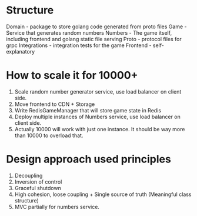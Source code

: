 # Structure
Domain - package to store golang code generated from proto files
Game - Service that generates random numbers
Numbers - The game itself, including frontend and golang static file serving
Proto - protocol files for grpc
Integrations - integration tests for the game
Frontend - self-explanatory

# How to scale it for 10000+

1. Scale random number generator service, use load balancer on client side.
2. Move frontend to CDN + Storage
3. Write RedisGameManager that will store game state in Redis
4. Deploy multiple instances of Numbers service, use load balancer on client side.
5. Actually 10000 will work with just one instance. It should be way more than 10000 to overload that.

# Design approach used principles

1. Decoupling
2. Inversion of control
3. Graceful shutdown
4. High cohesion, loose coupling + Single source of truth (Meaningful class structure)
5. MVC partially for numbers service.